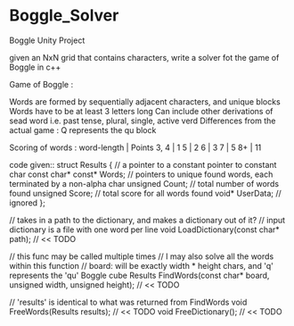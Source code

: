 # Boggle_Solver
Boggle Unity Project

given an NxN grid that contains characters, write a solver fot the game of Boggle in c++

Game of Boggle :

Words are formed by sequentially adjacent characters, and unique blocks
Words have to be at least 3 letters long
Can include other derivations of sead word i.e. past tense, plural, single, active verd
Differences from the actual game : Q represents the qu block

Scoring of words :
word-length | Points
       3, 4          |      1
         5           |      2
         6           |      3
         7           |      5
         8+          |      11

code given::
struct Results
{
    // a pointer to a constant pointer to constant char
    const char* const* Words;    // pointers to unique found words, each terminated by a non-alpha char
    unsigned           Count;    // total number of words found
    unsigned           Score;    // total score for all words found
    void*              UserData; // ignored
};

// takes in a path to the dictionary, and makes a dictionary out of it?
// input dictionary is a file with one word per line
void LoadDictionary(const char* path); // << TODO

// this func may be called multiple times
// I may also solve all the words within this function
// board: will be exactly width * height chars, and 'q' represents the 'qu' Boggle cube
Results FindWords(const char* board, unsigned width, unsigned height); // << TODO

// 'results' is identical to what was returned from FindWords
void FreeWords(Results results); // << TODO
void FreeDictionary(); // << TODO
